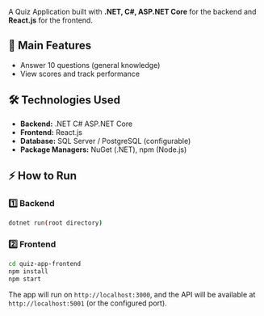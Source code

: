 A Quiz Application built with **.NET, C#, ASP.NET Core** for the backend and **React.js** for the frontend.

## 🚀 Main Features

- Answer 10 questions (general knowledge)
- View scores and track performance


## 🛠️ Technologies Used

- **Backend:** .NET C# ASP.NET Core
- **Frontend:** React.js
- **Database:** SQL Server / PostgreSQL (configurable)
- **Package Managers:** NuGet (.NET), npm (Node.js)

## ⚡ How to Run

### 1️⃣ Backend

```bash
dotnet run(root directory)
```
### 2️⃣ Frontend

```bash
cd quiz-app-frontend
npm install
npm start
```

The app will run on `http://localhost:3000`, and the API will be available at `http://localhost:5001` (or the configured port).
